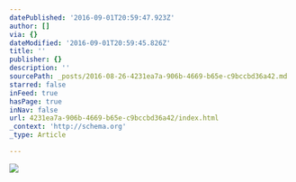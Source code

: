 ```yaml
---
datePublished: '2016-09-01T20:59:47.923Z'
author: []
via: {}
dateModified: '2016-09-01T20:59:45.826Z'
title: ''
publisher: {}
description: ''
sourcePath: _posts/2016-08-26-4231ea7a-906b-4669-b65e-c9bccbd36a42.md
starred: false
inFeed: true
hasPage: true
inNav: false
url: 4231ea7a-906b-4669-b65e-c9bccbd36a42/index.html
_context: 'http://schema.org'
_type: Article

---
```

![](https://the-grid-user-content.s3-us-west-2.amazonaws.com/772d4671-45fe-470d-8c4c-9e9ac473728f.jpg)